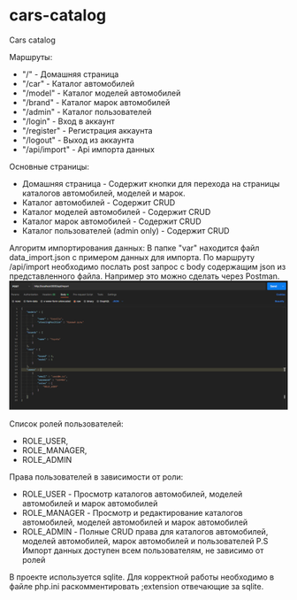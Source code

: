 # cars-catalog
 Cars catalog

Маршруты:
- "/" - Домашняя страница
- "/car" - Каталог автомобилей
- "/model" - Каталог моделей автомобилей
- "/brand" - Каталог марок автомобилей
- "/admin" - Каталог пользователей
- "/login" - Вход в аккаунт
- "/register" - Регистрация аккаунта
- "/logout" - Выход из аккаунта
- "/api/import" - Api импорта данных

Основные страницы:
- Домашняя страница - Содержит кнопки для перехода на страницы каталогов автомобилей, моделей и марок.
- Каталог автомобилей - Содержит CRUD
- Каталог моделей автомобилей - Содержит CRUD
- Каталог марок автомобилей - Содержит CRUD
- Каталог пользователей (admin only) - Содержит CRUD

Алгоритм импортирования данных:
В папке "var" находится файл data_import.json с примером данных для импорта.
По маршруту /api/import необходимо послать post запрос с body содержащим json из представленного файла.
Например это можно сделать через Postman. ![alt text](doc/data_import.PNG "Пример запроса в Postman")

Список ролей пользователей:
- ROLE_USER,
- ROLE_MANAGER,
- ROLE_ADMIN

Права пользователей в зависимости от роли:
- ROLE_USER - Просмотр каталогов автомобилей, моделей автомобилей и марок автомобилей
- ROLE_MANAGER - Просмотр и редактирование каталогов автомобилей, моделей автомобилей и марок автомобилей
- ROLE_ADMIN - Полные CRUD права для каталогов автомобилей, моделей автомобилей, марок автомобилей и пользователей
P.S Импорт данных доступен всем пользователям, не зависимо от ролей

В проекте используется sqlite. Для корректной работы необходимо в файле php.ini раскомментировать ;extension отвечающие за sqlite.
